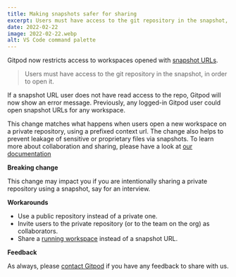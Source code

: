 ```yaml
---
title: Making snapshots safer for sharing
excerpt: Users must have access to the git repository in the snapshot, in order to open it.
date: 2022-02-22
image: 2022-02-22.webp
alt: VS Code command palette
---
```


<script>
  import Contributors from "$lib/components/changelog/contributors.svelte";
</script>

Gitpod now restricts access to workspaces opened with [snapshot URLs](/docs/configure/workspaces/collaboration#sharing-snapshots).

> Users must have access to the git repository in the snapshot, in order to open it.

If a snapshot URL user does not have read access to the repo, Gitpod will now show an error message.
Previously, any logged-in Gitpod user could open snapshot URLs for any workspace.

This change matches what happens when users open a new workspace on a private repository, using a prefixed context url. The change also helps to prevent leakage of sensitive or proprietary files via snapshots.
To learn more about collaboration and sharing, please have a look at [our documentation](/docs/configure/workspaces/collaboration)

**Breaking change**

This change may impact you if you are intentionally sharing a private repository using a snapshot, say for an interview.

**Workarounds**

- Use a public repository instead of a private one.
- Invite users to the private repository (or to the team on the org) as collaborators.
- Share a [running workspace](/docs/configure/workspaces/collaboration#sharing-running-workspaces) instead of a snapshot URL.

**Feedback**

As always, please [contact Gitpod](/contact/support) if you have any feedback to share with us.

<p><Contributors usernames="jankeromnes,csweichel,geropl,AlexTugarev,JanKoehnlein,jldec" /></p>
